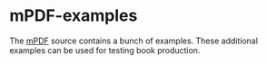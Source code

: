 # mPDF-examples

The [mPDF](https://github.com/mpdf/mpdf) source contains a bunch of examples. These additional examples can be used for testing book production.
